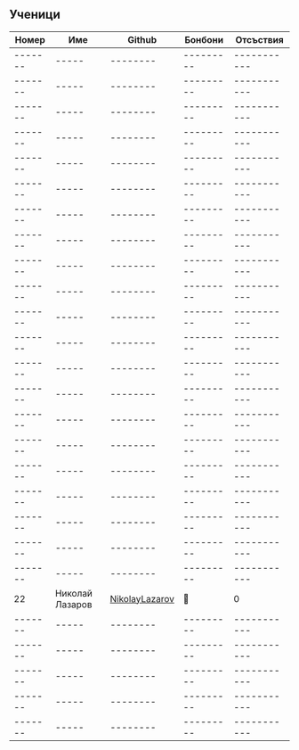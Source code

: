 ## Ученици

| Номер | Име | Github | Бонбони | Отсъствия |
|-------|-----|--------|---------|-----------|
|-------|-----|--------|---------|-----------|
|-------|-----|--------|---------|-----------|
|-------|-----|--------|---------|-----------|
|-------|-----|--------|---------|-----------|
|-------|-----|--------|---------|-----------|
|-------|-----|--------|---------|-----------|
|-------|-----|--------|---------|-----------|
|-------|-----|--------|---------|-----------|
|-------|-----|--------|---------|-----------|
|-------|-----|--------|---------|-----------|
|-------|-----|--------|---------|-----------|
|-------|-----|--------|---------|-----------|
|-------|-----|--------|---------|-----------|
|-------|-----|--------|---------|-----------|
|-------|-----|--------|---------|-----------|
|-------|-----|--------|---------|-----------|
|-------|-----|--------|---------|-----------|
|-------|-----|--------|---------|-----------|
|-------|-----|--------|---------|-----------|
|-------|-----|--------|---------|-----------|
|-------|-----|--------|---------|-----------|
|22|Николай Лазаров|[NikolayLazarov](https://github.com/NikolayLazarov)|🍬|0|
|-------|-----|--------|---------|-----------|
|-------|-----|--------|---------|-----------|
|-------|-----|--------|---------|-----------|
|-------|-----|--------|---------|-----------|
|-------|-----|--------|---------|-----------|
